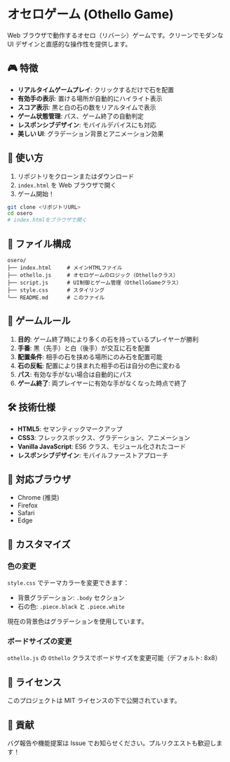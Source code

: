 # オセロゲーム (Othello Game)

Web ブラウザで動作するオセロ（リバーシ）ゲームです。クリーンでモダンな UI デザインと直感的な操作性を提供します。

## 🎮 特徴

- **リアルタイムゲームプレイ**: クリックするだけで石を配置
- **有効手の表示**: 置ける場所が自動的にハイライト表示
- **スコア表示**: 黒と白の石の数をリアルタイムで表示
- **ゲーム状態管理**: パス、ゲーム終了の自動判定
- **レスポンシブデザイン**: モバイルデバイスにも対応
- **美しい UI**: グラデーション背景とアニメーション効果

## 🚀 使い方

1. リポジトリをクローンまたはダウンロード
2. `index.html` を Web ブラウザで開く
3. ゲーム開始！

```bash
git clone <リポジトリURL>
cd osero
# index.htmlをブラウザで開く
```

## 📁 ファイル構成

```
osero/
├── index.html     # メインHTMLファイル
├── othello.js     # オセロゲームのロジック（Othelloクラス）
├── script.js      # UI制御とゲーム管理（OthelloGameクラス）
├── style.css      # スタイリング
└── README.md      # このファイル
```

## 🎯 ゲームルール

1. **目的**: ゲーム終了時により多くの石を持っているプレイヤーが勝利
2. **手番**: 黒（先手）と白（後手）が交互に石を配置
3. **配置条件**: 相手の石を挟める場所にのみ石を配置可能
4. **石の反転**: 配置により挟まれた相手の石は自分の色に変わる
5. **パス**: 有効な手がない場合は自動的にパス
6. **ゲーム終了**: 両プレイヤーに有効な手がなくなった時点で終了

## 🛠️ 技術仕様

- **HTML5**: セマンティックマークアップ
- **CSS3**: フレックスボックス、グラデーション、アニメーション
- **Vanilla JavaScript**: ES6 クラス、モジュール化されたコード
- **レスポンシブデザイン**: モバイルファーストアプローチ

## 📱 対応ブラウザ

- Chrome (推奨)
- Firefox
- Safari
- Edge

## 🔧 カスタマイズ

### 色の変更

`style.css` でテーマカラーを変更できます：

- 背景グラデーション: `.body` セクション
- 石の色: `.piece.black` と `.piece.white`

現在の背景色はグラデーションを使用しています。

### ボードサイズの変更

`othello.js` の `Othello` クラスでボードサイズを変更可能（デフォルト: 8x8）

## 📄 ライセンス

このプロジェクトは MIT ライセンスの下で公開されています。

## 🤝 貢献

バグ報告や機能提案は Issue でお知らせください。プルリクエストも歓迎します！
